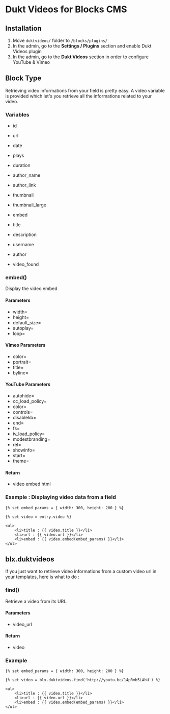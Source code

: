 # Dukt Videos for Blocks CMS

## Installation

1. Move `duktvideos/` folder to `/blocks/plugins/`
2. In the admin, go to the **Settings / Plugins** section and enable Dukt Videos plugin
3. In the admin, go to the **Dukt Videos** section in order to configure YouTube & Vimeo

## Block Type

Retrieving video informations from your field is pretty easy. A video variable is provided which let's you retrieve all the informations related to your video.


### Variables

- id
- url
- date
- plays
- duration
- author_name
- author_link
- thumbnail
- thumbnail_large
- embed
- title
- description

- username
- author
- video_found


### embed()

Display the video embed

#### Parameters

- width=
- height=
- default_size=
- autoplay=
- loop=

#### Vimeo Parameters

- color=
- portrait=
- title=
- byline=

#### YouTube Parameters
- autohide=
- cc_load_policy=
- color=
- controls=
- disablekb=
- end=
- fs=
- iv_load_policy=
- modestbranding=
- rel=
- showinfo=
- start=
- theme=

#### Return

- video embed html


### Example : Displaying video data from a field

	{% set embed_params = { width: 300, height: 200 } %}
	
	{% set video = entry.video %}
	
	<ul>
		<li>title : {{ video.title }}</li>
		<li>url : {{ video.url }}</li>
		<li>embed : {{ video.embed(embed_params) }}</li>
	</ul>


## blx.duktvideos

If you just want to retrieve video informations from a custom video url in your templates, here is what to do :

### find()

Retrieve a video from its URL.

#### Parameters

- video_url

#### Return

- video

### Example

	{% set embed_params = { width: 300, height: 200 } %}

	{% set video = blx.duktvideos.find('http://youtu.be/14pRmb5LAhU') %}
	
	<ul>
		<li>title : {{ video.title }}</li>
		<li>url : {{ video.url }}</li>
		<li>embed : {{ video.embed(embed_params) }}</li>
	</ul>


